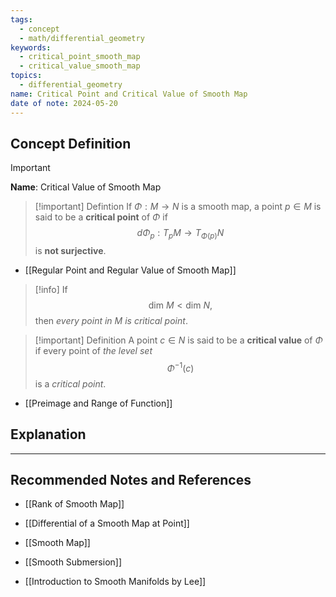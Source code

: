 ```yaml
---
tags:
  - concept
  - math/differential_geometry
keywords:
  - critical_point_smooth_map
  - critical_value_smooth_map
topics:
  - differential_geometry
name: Critical Point and Critical Value of Smooth Map
date of note: 2024-05-20
---
```


## Concept Definition

>[!important]
>**Name**: Critical Value of Smooth Map

>[!important] Defintion
>If $\Phi: M \to N$ is a smooth map, a point $p \in M$ is said to be a **critical point** of $\Phi$ if 
>$$
>d\Phi_{p}: T_{p}M \to T_{\Phi(p)}N
>$$
>is **not surjective**.

- [[Regular Point and Regular Value of Smooth Map]]

>[!info]
>If
>$$
>\text{dim }M < \text{dim }N,
>$$
>then *every point in $M$ is critical point*.

>[!important] Definition
>A point $c\in N$ is said to be a **critical value** of $\Phi$ if every point of *the level set*
>$$
>\Phi^{-1}(c)
>$$
>is a *critical point*.

- [[Preimage and Range of Function]]
## Explanation





-----------
##  Recommended Notes and References

- [[Rank of Smooth Map]]
- [[Differential of a Smooth Map at Point]]
- [[Smooth Map]]
- [[Smooth Submersion]]



- [[Introduction to Smooth Manifolds by Lee]]